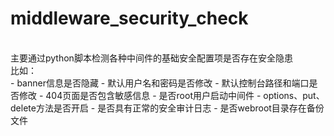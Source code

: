 # middleware_security_check
</br>
主要通过python脚本检测各种中间件的基础安全配置项是否存在安全隐患</br>
比如：</br>
- banner信息是否隐藏
- 默认用户名和密码是否修改
- 默认控制台路径和端口是否修改
- 404页面是否包含敏感信息
- 是否root用户启动中间件
- options、put、delete方法是否开启
- 是否具有正常的安全审计日志
- 是否webroot目录存在备份文件
